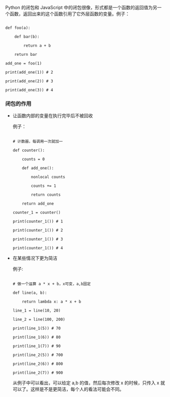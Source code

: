 Python 的闭包和 JavaScript 中的闭包很像，形式都是一个函数的返回值为另一个函数，返回出来的这个函数引用了它外层函数的变量。例子：

```

def foo(a):

    def bar(b):

        return a + b

    return bar

add_one = foo(1)

print(add_one(1)) # 2

print(add_one(2)) # 3

print(add_one(3)) # 4

```

### 闭包的作用

- 让函数内部的变量在执行完毕后不被回收

  例子：

  ```

  # 计数器，每调用一次就加一

  def counter():

      counts = 0

      def add_one():

          nonlocal counts

          counts += 1

          return counts

      return add_one

  counter_1 = counter()

  print(counter_1()) # 1

  print(counter_1()) # 2

  print(counter_1()) # 3

  print(counter_1()) # 4

  ```

- 在某些情况下更为简洁

  例子:

  ```

  # 做一个运算 a * x + b，x可变，a,b固定

  def line(a, b):

      return lambda x: a * x + b

  line_1 = line(10, 20)

  line_2 = line(100, 200)

  print(line_1(5)) # 70

  print(line_1(6)) # 80

  print(line_1(7)) # 90

  print(line_2(5)) # 700

  print(line_2(6)) # 800

  print(line_2(7)) # 900

  ```

  从例子中可以看出，可以给定 a,b 的值，然后每次修改 x 的时候，只传入 x 就可以了。这样是不是更简洁，每个人的看法可能会不同。
